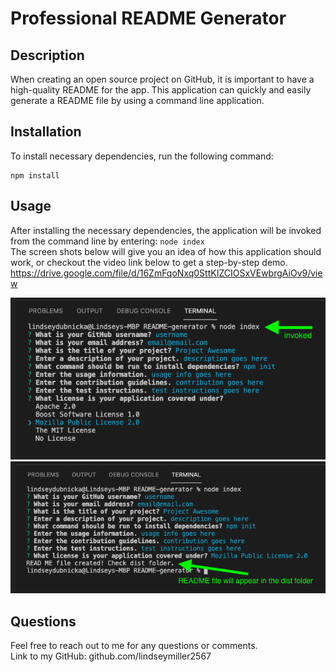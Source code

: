 # Professional README Generator

## Description
When creating an open source project on GitHub, it is important to have a high-quality README for the app. This application can quickly and easily generate a README file by using a command line application. 
  
## Installation
To install necessary dependencies, run the following command: 
```
npm install
```

## Usage
After installing the necessary dependencies, the application will be invoked from the command line by entering: `node index` <br />
The screen shots below will give you an idea of how this application should work, or checkout the video link below to get a step-by-step demo. 
https://drive.google.com/file/d/16ZmFqoNxq0SttKIZCIOSxVEwbrgAiOv9/view

![Screenshot](./images/readme-screenshot-1.png) <br />
![Screenshot](./images/readme-screenshot-2.png)

## Questions
Feel free to reach out to me for any questions or comments. <br/>
Link to my GitHub: github.com/lindseymiller2567